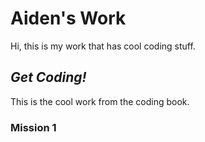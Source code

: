 # Aiden's Work

Hi, this is my work that has cool coding stuff.

## *Get Coding!*

This is the cool work from the coding book.

### Mission 1
 